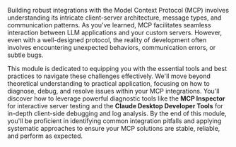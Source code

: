 Building robust integrations with the Model Context Protocol (MCP) involves understanding its intricate client-server architecture, message types, and communication patterns. As you've learned, MCP facilitates seamless interaction between LLM applications and your custom servers. However, even with a well-designed protocol, the reality of development often involves encountering unexpected behaviors, communication errors, or subtle bugs.

This module is dedicated to equipping you with the essential tools and best practices to navigate these challenges effectively. We'll move beyond theoretical understanding to practical application, focusing on how to diagnose, debug, and resolve issues within your MCP integrations. You'll discover how to leverage powerful diagnostic tools like the **MCP Inspector** for interactive server testing and the **Claude Desktop Developer Tools** for in-depth client-side debugging and log analysis. By the end of this module, you'll be proficient in identifying common integration pitfalls and applying systematic approaches to ensure your MCP solutions are stable, reliable, and perform as expected.